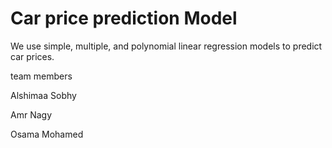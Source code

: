 # Car price prediction Model
We use simple, multiple, and polynomial linear regression models to predict car prices.

team members
 
 Alshimaa Sobhy 
 
 Amr Nagy 

 Osama Mohamed

